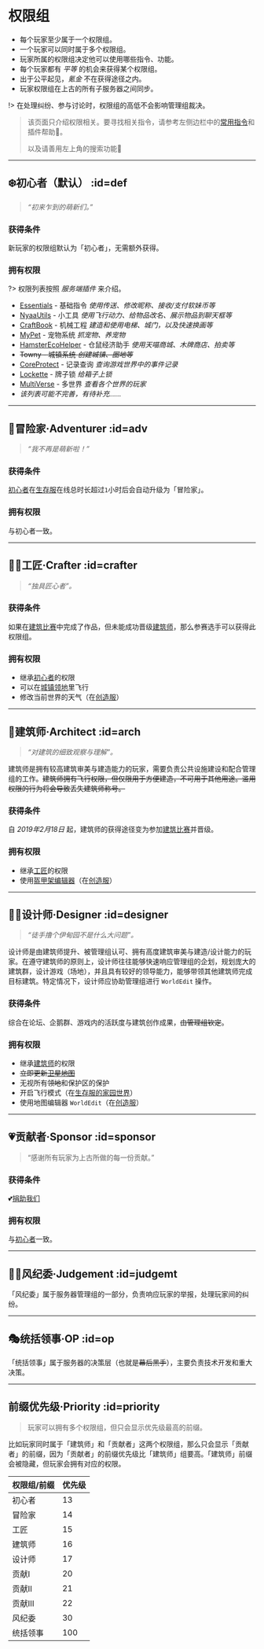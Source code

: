 [server-survival]: /welcome/servers.md#survival
[server-creative]: /welcome/servers.md#creative
[worlds-of-survival]: /welcome/worlds-of-survival.md#home

# 权限组

* 每个玩家至少属于一个权限组。
* 一个玩家可以同时属于多个权限组。
* 玩家所属的权限组决定他可以使用哪些指令、功能。
* 每个玩家都有 *平等* 的机会来获得某个权限组。
* 出于公平起见，*氪金* 不在获得途径之内。
* 玩家权限组在上古的所有子服务器之间同步。

!> 在处理纠纷、参与讨论时，权限组的高低不会影响管理组裁决。

> 该页面只介绍权限相关。要寻找相关指令，请参考左侧边栏中的[常用指令](/welcome/commands.md)和插件帮助📖。
>  
> 以及请善用左上角的搜索功能🥳

----

## ❄️初心者（默认） :id=def

> *“初来乍到的萌新们。”*

### 获得条件

新玩家的权限组默认为「初心者」，无需额外获得。

### 拥有权限

?> 权限列表按照 *服务端插件* 来介绍。

* [Essentials](/welcome/commands.md#ess) - 基础指令 *使用传送、修改昵称、接收/支付软妹币等*
* [NyaaUtils](/plugins/nu.md) - 小工具 *使用飞行动力、给物品改名、展示物品到聊天框等*
* [CraftBook](/plugins/craftbook.md) - 机械工程 *建造和使用电梯、城门，以及快速换画等*
* [MyPet](/plugins/mypet.md) - 宠物系统 *抓宠物、养宠物*
* [HamsterEcoHelper](/plugins/trade.md) - 仓鼠经济助手 *使用天喵商城、木牌商店、拍卖等*
* ~~Towny - 城镇系统 *创建城镇、圈地等*~~
* [CoreProtect](/plugins/logblock.md) - 记录查询 *查询游戏世界中的事件记录*
* [Lockette](/welcome/commands.md#lock) - 牌子锁 *给箱子上锁*
* [MultiVerse](/welcome/commands.md#mv) - 多世界 *查看各个世界的玩家*
* *该列表可能不完善，有待补充……*

----

## 🧙‍冒险家·Adventurer :id=adv

> *“我不再是萌新啦！”*

### 获得条件

[初心者](#def)在[生存服][server-survival]在线总时长超过`1`小时后会自动升级为「冒险家」。

### 拥有权限

与初心者一致。

----

## 👨‍🏭工匠·Crafter :id=crafter

> *“独具匠心者”。*

### 获得条件

如果在[建筑比赛](games/build.md)中完成了作品，但未能成功晋级[建筑师](#arch)，那么参赛选手可以获得此权限组。

### 拥有权限

* 继承[初心者](#def)的权限
* 可以在[城镇领地](/plugins/towny.md)里飞行
* 修改当前世界的天气（在[创造服][server-creative]）

----

## 👷‍建筑师·Architect :id=arch

> *“对建筑的细致观察与理解”。*

建筑师是拥有较高建筑审美与建造能力的玩家，需要负责公共设施建设和配合管理组的工作。~~建筑师拥有飞行权限，但仅限用于方便建造，不可用于其他用途。滥用权限的行为将会导致丢失建筑师称号。~~

### 获得条件

自 *2019年2月18日* 起，建筑师的获得途径变为参加[建筑比赛](games/build.md)并晋级。

### 拥有权限

* 继承[工匠](#crafter)的权限
* 使用[盔甲架编辑器](../plugins/ast.md)（在[创造服][server-creative]）

----

## 👨‍🎨设计师·Designer :id=designer

> *“徒手撸个伊甸园不是什么大问题”。*

设计师是由建筑师提升、被管理组认可、拥有高度建筑审美与建造/设计能力的玩家。在遵守建筑师的原则上，设计师往往能够快速响应管理组的企划，规划庞大的建筑群，设计游戏（场地），并且具有较好的领导能力，能够带领其他建筑师完成目标建筑。特定情况下，设计师应协助管理组进行 `WorldEdit` 操作。

### 获得条件

综合在论坛、企鹅群、游戏内的活跃度与建筑创作成果，~~由管理组钦定~~。

### 拥有权限

* 继承[建筑师](#arch)的权限
* ~~立即更新[卫星地图](http://map.mimaru.me:8123)~~
* 无视所有~~领地~~和保护区的保护
* 开启飞行模式（在[生存服的家园世界][worlds-of-survival]）
* 使用地图编辑器 `WorldEdit`（在[创造服][server-creative]）

----

## 💗贡献者·Sponsor :id=sponsor

> “感谢所有玩家为上古所做的每一份贡献。”

### 获得条件

💕[捐助我们](/sponsor.md)

### 拥有权限

与[初心者](#def)一致。

----

## 👮‍♀️风纪委·Judgement :id=judgemt

「风纪委」属于服务器管理组的一部分，负责响应玩家的举报，处理玩家间的纠纷。

<!-- 🎁[参与贡献](/sponsor.md) -->

----

## 🎭统括领事·OP :id=op

「统括领事」属于服务器的决策层（也就是~~幕后黑手~~），主要负责技术开发和重大决策。

<!-- 🎁[参与贡献](/sponsor.md) -->

----

## 前缀优先级·Priority :id=priority

> 玩家可以拥有多个权限组，但只会显示优先级最高的前缀。

比如玩家同时属于「建筑师」和「贡献者」这两个权限组，那么只会显示「贡献者」的前缀，因为「贡献者」的前缀优先级比「建筑师」组要高。「建筑师」前缀会被隐藏，但玩家会拥有对应的权限。

| 权限组/前缀 | 优先级 |
| ----------- | ------ |
| 初心者      | 13     |
| 冒险家      | 14     |
| 工匠        | 15     |
| 建筑师      | 16     |
| 设计师      | 17     |
| 贡献I       | 20     |
| 贡献II      | 21     |
| 贡献III     | 22     |
| 风纪委      | 30     |
| 统括领事    | 100    |
